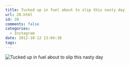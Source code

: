 ```yaml
---
title: Tucked up in fuel about to slip this nasty day
url: 28.html
id: 28
comments: false
categories:
  - Instagram
date: 2012-10-12 13:04:38
tags:
---
```


![Tucked up in fuel about to slip this nasty day](http://distilleryimage11.s3.amazonaws.com/d2934230f95e11e1942b123138190f7f_7.jpg)